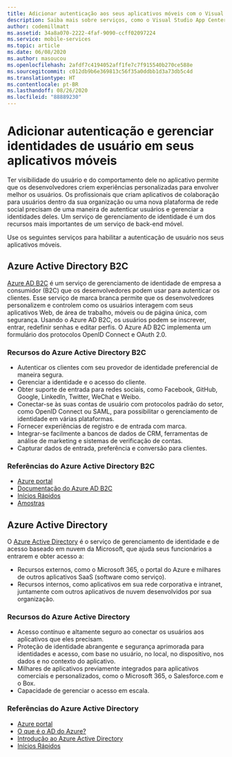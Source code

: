 ```yaml
---
title: Adicionar autenticação aos seus aplicativos móveis com o Visual Studio App Center e serviços do Azure
description: Saiba mais sobre serviços, como o Visual Studio App Center, que ajudam a configurar a autenticação do usuário e a permitir que os aplicativos móveis se autentiquem com contas sociais, Azure Active Directory e autenticação personalizada.
author: codemillmatt
ms.assetid: 34a8a070-2222-4faf-9090-ccff02097224
ms.service: mobile-services
ms.topic: article
ms.date: 06/08/2020
ms.author: masoucou
ms.openlocfilehash: 2afdf7c4194052aff1fe7c7f915540b270ce588e
ms.sourcegitcommit: c012db9b6e369813c56f35a0ddbb1d3a73db5c4d
ms.translationtype: HT
ms.contentlocale: pt-BR
ms.lasthandoff: 08/26/2020
ms.locfileid: "88889230"
---
```

# <a name="add-authentication-and-manage-user-identities-in-your-mobile-apps"></a>Adicionar autenticação e gerenciar identidades de usuário em seus aplicativos móveis

Ter visibilidade do usuário e do comportamento dele no aplicativo permite que os desenvolvedores criem experiências personalizadas para envolver melhor os usuários. Os profissionais que criam aplicativos de colaboração para usuários dentro da sua organização ou uma nova plataforma de rede social precisam de uma maneira de autenticar usuários e gerenciar a identidades deles. Um serviço de gerenciamento de identidade é um dos recursos mais importantes de um serviço de back-end móvel.

Use os seguintes serviços para habilitar a autenticação de usuário nos seus aplicativos móveis.

## <a name="azure-active-directory-b2c"></a>Azure Active Directory B2C

[Azure AD B2C](https://azure.microsoft.com/services/active-directory-b2c/) é um serviço de gerenciamento de identidade de empresa a consumidor (B2C) que os desenvolvedores podem usar para autenticar os clientes. Esse serviço de marca branca permite que os desenvolvedores personalizem e controlem como os usuários interagem com seus aplicativos Web, de área de trabalho, móveis ou de página única, com segurança. Usando o Azure AD B2C, os usuários podem se inscrever, entrar, redefinir senhas e editar perfis. O Azure AD B2C implementa um formulário dos protocolos OpenID Connect e OAuth 2.0. 

### <a name="azure-active-directory-b2c-features"></a>Recursos do Azure Active Directory B2C

- Autenticar os clientes com seu provedor de identidade preferencial de maneira segura.
- Gerenciar a identidade e o acesso do cliente.
- Obter suporte de entrada para redes sociais, como Facebook, GitHub, Google, LinkedIn, Twitter, WeChat e Weibo.
- Conectar-se às suas contas de usuário com protocolos padrão do setor, como OpenID Connect ou SAML, para possibilitar o gerenciamento de identidade em várias plataformas.
- Fornecer experiências de registro e de entrada com marca.
- Integrar-se facilmente a bancos de dados de CRM, ferramentas de análise de marketing e sistemas de verificação de contas.
- Capturar dados de entrada, preferência e conversão para clientes.

### <a name="azure-active-directory-b2c-references"></a>Referências do Azure Active Directory B2C

- [Azure portal](https://portal.azure.com/)
- [Documentação do Azure AD B2C](/azure/active-directory-b2c/)
- [Inícios Rápidos](/azure/active-directory-b2c/active-directory-b2c-quickstarts-web-app)
- [Amostras](/azure/active-directory-b2c/code-samples)

## <a name="azure-active-directory"></a>Azure Active Directory

O [Azure Active Directory](https://azure.microsoft.com/services/active-directory/) é o serviço de gerenciamento de identidade e de acesso baseado em nuvem da Microsoft, que ajuda seus funcionários a entrarem e obter acesso a:

- Recursos externos, como o Microsoft 365, o portal do Azure e milhares de outros aplicativos SaaS (software como serviço).
- Recursos internos, como aplicativos em sua rede corporativa e intranet, juntamente com outros aplicativos de nuvem desenvolvidos por sua organização.

### <a name="azure-active-directory-features"></a>Recursos do Azure Active Directory

- Acesso contínuo e altamente seguro ao conectar os usuários aos aplicativos que eles precisam.
- Proteção de identidade abrangente e segurança aprimorada para identidades e acesso, com base no usuário, no local, no dispositivo, nos dados e no contexto do aplicativo.
- Milhares de aplicativos previamente integrados para aplicativos comerciais e personalizados, como o Microsoft 365, o Salesforce.com e o Box.
- Capacidade de gerenciar o acesso em escala.

### <a name="azure-active-directory-references"></a>Referências do Azure Active Directory

- [Azure portal](https://portal.azure.com/)
- [O que é o AD do Azure?](/azure/active-directory/fundamentals/active-directory-whatis)
- [Introdução ao Azure Active Directory](/azure/active-directory/fundamentals/active-directory-whatis)
- [Inícios Rápidos](/azure/active-directory/fundamentals/active-directory-access-create-new-tenant)